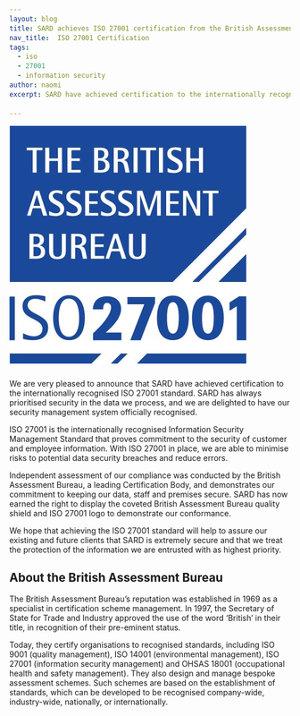 ```yaml
---
layout: blog
title: SARD achieves ISO 27001 certification from the British Assessment Bureau
nav_title:  ISO 27001 Certification
tags:
  - iso
  - 27001
  - information security
author: naomi
excerpt: SARD have achieved certification to the internationally recognised ISO 27001 standard. 

---
```

<div class="row" style="padding-bottom: 10px;">
  <div class="col-xs-4"></div><div class="col-xs-4"> <a href="https://www.british-assessment.co.uk/"> <img src= "/images/blog/naomi/iso_blue.jpg"/></a> </div><div class="col-xs-4"></div>
</div> 


We are very pleased to announce that SARD have achieved certification to the internationally recognised ISO 27001 standard. SARD has always prioritised security in the data we process, and we are delighted to have our security management system officially recognised. 

ISO 27001 is the internationally recognised Information Security Management Standard that proves commitment to the security of customer and employee information. With ISO 27001 in place, we are able to minimise risks to potential data security breaches and reduce errors.

Independent assessment of our compliance was conducted by the British Assessment Bureau, a leading Certification Body, and demonstrates our commitment to keeping our data, staff and premises secure.
SARD has now earned the right to display the coveted British Assessment Bureau quality shield and ISO 27001 logo to demonstrate our conformance.

We hope that achieving the ISO 27001 standard will help to assure our existing and future clients that SARD is extremely secure and that we treat the protection of the information we are entrusted with as highest priority.

 
## About the British Assessment Bureau

The British Assessment Bureau’s reputation was established in 1969 as a specialist in certification scheme management. In 1997, the Secretary of State for Trade and Industry approved the use of the word ‘British’ in their title, in recognition of their pre-eminent status.

Today, they certify organisations to recognised standards, including ISO 9001 (quality management), ISO 14001 (environmental management), ISO 27001 (information security management) and OHSAS 18001 (occupational health and safety management). They also design and manage bespoke assessment schemes. Such schemes are based on the establishment of standards, which can be developed to be recognised company-wide, industry-wide, nationally, or internationally.





